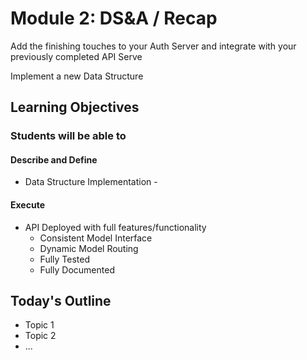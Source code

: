 # Module 2: DS&A / Recap

Add the finishing touches to your Auth Server and integrate with your previously completed API Serve

Implement a new Data Structure

## Learning Objectives

### Students will be able to

#### Describe and Define

- Data Structure Implementation -  <!-- To Be Completed By Instructor -->

#### Execute

- API Deployed with full features/functionality
  - Consistent Model Interface
  - Dynamic Model Routing
  - Fully Tested
  - Fully Documented

## Today's Outline

<!-- To Be Completed By Instructor -->

- Topic 1
- Topic 2
- ...
